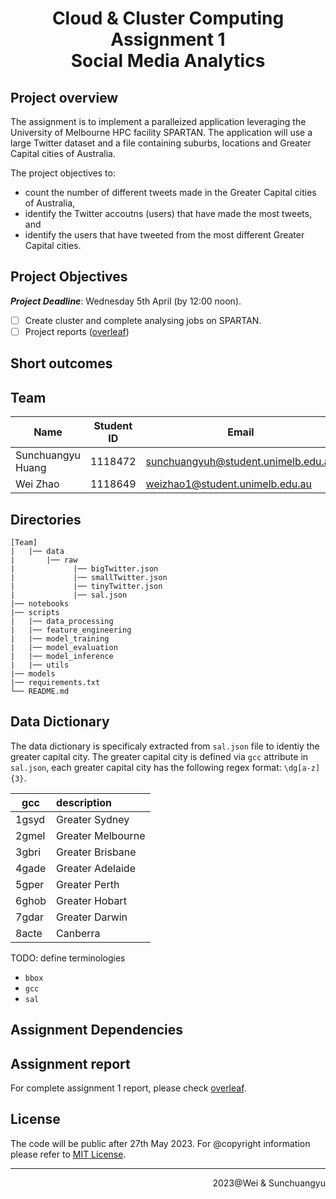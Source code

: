 <div align=center><h1>Cloud & Cluster Computing Assignment 1 <br> Social Media Analytics</h1></div>

## Project overview

The assignment is to implement a paralleized application leveraging the University of Melbourne HPC facility SPARTAN. The application will use a large Twitter dataset and a file containing suburbs, locations and Greater Capital cities of Australia.

The project objectives to:

- count the number of different tweets made in the Greater Capital cities of Australia,
- identify the Twitter accoutns (users) that have made the most tweets, and
- identify the users that have tweeted from the most different Greater Capital cities.

## Project Objectives

**_Project Deadline_**: Wednesday 5th April (by 12:00 noon).

- [ ] Create cluster and complete analysing jobs on SPARTAN.
- [ ] Project reports ([overleaf](https://www.overleaf.com/read/sdsczmmdxzvq))

## Short outcomes

<!-- TODO: complete a short outcome -->

## Team

| Name              | Student ID | Email                               |
| ----------------- | :--------: | ----------------------------------- |
| Sunchuangyu Huang |  1118472   | sunchuangyuh@student.unimelb.edu.au |
| Wei Zhao          |  1118649   | weizhao1@student.unimelb.edu.au     |



## Directories

```
[Team]
|   |── data
|       |── raw
|             |── bigTwitter.json
|             |── smallTwitter.json
|             |── tinyTwitter.json
|             |── sal.json
|── notebooks
|── scripts
|   |── data_processing
|   |── feature_engineering
|   |── model_training
|   |── model_evaluation
|   |── model_inference
|   |── utils
|── models
|── requirements.txt
└── README.md
```

## Data Dictionary

The data dictionary is specificaly extracted from `sal.json` file to identiy the greater capital city. The greater capital city is defined via `gcc` attribute in `sal.json`, each greater capital city has the following regex format: `\dg[a-z]{3}`.

| gcc   | description       |
| ----- | :---------------- |
| 1gsyd | Greater Sydney    |
| 2gmel | Greater Melbourne |
| 3gbri | Greater Brisbane  |
| 4gade | Greater Adelaide  |
| 5gper | Greater Perth     |
| 6ghob | Greater Hobart    |
| 7gdar | Greater Darwin    |
| 8acte | Canberra          |

TODO: define terminologies

- `bbox`
- `gcc`
- `sal`

## Assignment Dependencies

<!-- TODO: provide request dependence information and installatino methods, it will be good if there is a auto install/deployment script -->

## Assignment report

<!-- Write a short project outcomes here -->

For complete assignment 1 report, please check [overleaf](https://www.overleaf.com/read/sdsczmmdxzvq).

## License

The code will be public after 27th May 2023. For @copyright information please refer to [MIT License](./LICENSE).

<!-- TODO: create MIT license -->

---

<!-- TODO: write team name -->
<p align=right>2023@Wei & Sunchuangyu</p>
